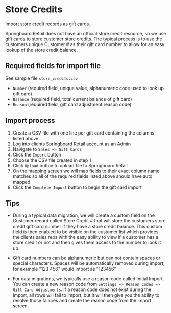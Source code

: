 # Store Credits
Import store credit records as gift cards.

Springboard Retail does not have an official store credit resource, so we use gift cards to store customer store credits. The typical process is to use the customers unique Customer # as their gift card number to allow for an easy lookup of the store credit balance.


## Required fields for import file
See sample file `store_credits.csv`

* `Number` (required field, unique value, alphanumeric code used to look up gift card)
* `Balance` (required field, total current balance of gift card)
* `Reason` (required field, gift card adjustment reason code)


## Import process

1. Create a CSV file with one line per gift card containing the columns listed above
2. Log into clients Springboard Retail account as an Admin
3. Navigate to `Sales => Gift Cards`
4. Click the `Import` button
5. Choose the CSV file created in step 1
6. Click `Upload` button to upload file to Springboard Retail
7. On the mapping screen we will map fields to their exact column name matches so all of the required fields listed above should have auto mapped
8. Click the `Complete Import` button to begin the gift card import


## Tips

* During a typical data migration, we will create a custom field on the Customer record called Store Credit # that will store the customers store credit gift card number if they have a store credit balance. This custom field is then enabled to be visible on the customer list which provides the clients sales reps with the easy ability to view if a customer has a store credit or not and then gives them access to the number to look it up.

* Gift card numbers can be alphanumeric but can not contain spaces or special characters. Spaces will be automatically removed during import, for example "123 456" would import as "123456"

* For data migrations, we typically use a reason code called Initial Import. You can create a new reason code from `Settings => Reason Codes => Gift Card Adjustments`. If a reason code does not exist during the import, all rows will fail to import, but it will then give you the ability to resolve those failures and create the reason code from the import screen.